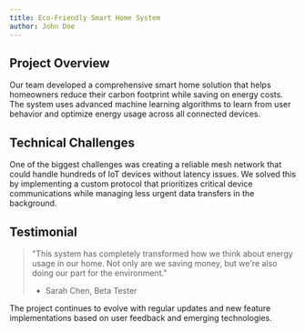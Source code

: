 ```yaml
---
title: Eco-Friendly Smart Home System
author: John Doe
---
```


## Project Overview

Our team developed a comprehensive smart home solution that helps homeowners reduce their carbon footprint while saving on energy costs. The system uses advanced machine learning algorithms to learn from user behavior and optimize energy usage across all connected devices.

## Technical Challenges

One of the biggest challenges was creating a reliable mesh network that could handle hundreds of IoT devices without latency issues. We solved this by implementing a custom protocol that prioritizes critical device communications while managing less urgent data transfers in the background.

## Testimonial

> "This system has completely transformed how we think about energy usage in our home. Not only are we saving money, but we're also doing our part for the environment."
>
> - Sarah Chen, Beta Tester

The project continues to evolve with regular updates and new feature implementations based on user feedback and emerging technologies.
